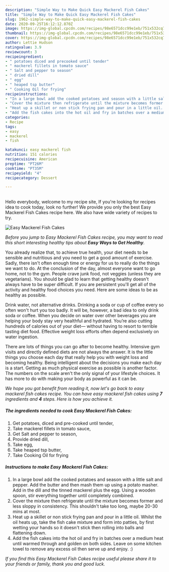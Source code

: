 ```yaml
---
description: "Simple Way to Make Quick Easy Mackerel Fish Cakes"
title: "Simple Way to Make Quick Easy Mackerel Fish Cakes"
slug: 1962-simple-way-to-make-quick-easy-mackerel-fish-cakes
date: 2020-09-25T16:12:12.870Z
image: https://img-global.cpcdn.com/recipes/98e6571dcc99e1eb/751x532cq70/easy-mackerel-fish-cakes-recipe-main-photo.jpg
thumbnail: https://img-global.cpcdn.com/recipes/98e6571dcc99e1eb/751x532cq70/easy-mackerel-fish-cakes-recipe-main-photo.jpg
cover: https://img-global.cpcdn.com/recipes/98e6571dcc99e1eb/751x532cq70/easy-mackerel-fish-cakes-recipe-main-photo.jpg
author: Lettie Hudson
ratingvalue: 3.9
reviewcount: 3
recipeingredient:
- " potatoes diced and precooked until tender"
- " mackerel fillets in tomato sauce"
- " Salt and pepper to season"
- " dried dill"
- " egg"
- " heaped tsp butter"
- " Cooking Oil for frying"
recipeinstructions:
- "In a large bowl add the cooked potatoes and season with a little salt and pepper. Add the butter and then mash them up using a potato masher. Add in the dill and the tinned mackerel plus the egg. Using a wooden spoon, stir everything together until completely combined."
- "Cover the mixture then refrigerate until the mixture becomes former and less sloppy in consistency. This shouldn&#39;t take too long, maybe 20-30 mins at most."
- "Heat up a skillet or non stick frying pan and pour in a little oil. Whilst the oil heats up, take the fish cake mixture and form into patties, by first wetting your hands so it doesn&#39;t stick then rolling into balls and flattening down."
- "Add the fish cakes into the hot oil and fry in batches over a medium heat until warmed through and golden on both sides. Leave on some kitchen towel to remove any excess oil then serve up and enjoy. :)"
categories:
- Recipe
tags:
- easy
- mackerel
- fish

katakunci: easy mackerel fish 
nutrition: 151 calories
recipecuisine: American
preptime: "PT26M"
cooktime: "PT35M"
recipeyield: "4"
recipecategory: Dessert

---
```

<br>
Hello everybody, welcome to my recipe site, If you're looking for recipes idea to cook today, look no further! We provide you only the best Easy Mackerel Fish Cakes recipe here. We also have wide variety of recipes to try.
<br>


![Easy Mackerel Fish Cakes](https://img-global.cpcdn.com/recipes/98e6571dcc99e1eb/751x532cq70/easy-mackerel-fish-cakes-recipe-main-photo.jpg)

<i>Before you jump to Easy Mackerel Fish Cakes recipe, you may want to read this short interesting healthy tips about <strong>Easy Ways to Get Healthy</strong>.</i>

You already realize that, to achieve true health, your diet needs to be sensible and nutritious and you need to get a good amount of exercise. Sadly, there isn't often enough time or energy for us to really do the things we want to do. At the conclusion of the day, almost everyone want to go home, not to the gym. People crave junk food, not veggies (unless they are vegetarians). You should be glad to learn that getting healthy doesn't always have to be super difficult. If you are persistent you'll get all of the activity and healthy food choices you need. Here are some ideas to be as healthy as possible.

Drink water, not alternative drinks. Drinking a soda or cup of coffee every so often won't hurt you too badly. It will be, however, a bad idea to only drink soda or coffee. When you decide on water over other beverages you are helping your body stay very healthful and hydrated. You’re also cutting hundreds of calories out of your diet— without having to resort to terrible tasting diet food. Effective weight loss efforts often depend exclusively on water ingestion.

There are lots of things you can go after to become healthy. Intensive gym visits and directly defined diets are not always the answer. It is the little things you choose each day that really help you with weight loss and becoming healthy. Being intelligent about the decisions you make each day is a start. Getting as much physical exercise as possible is another factor. The numbers on the scale aren't the only signal of your lifestyle choices. It has more to do with making your body as powerful as it can be. 


<i>We hope you got benefit from reading it, now let's go back to easy mackerel fish cakes recipe. You can have easy mackerel fish cakes using <strong>7</strong> ingredients and <strong>4</strong> steps. Here is how you achieve it.
</i>

##### The ingredients needed to cook Easy Mackerel Fish Cakes:

1. Get  potatoes, diced and pre-cooked until tender,
1. Take  mackerel fillets in tomato sauce,
1. Get  Salt and pepper to season,
1. Provide  dried dill,
1. Take  egg,
1. Take  heaped tsp butter,
1. Take  Cooking Oil for frying


##### Instructions to make Easy Mackerel Fish Cakes:

1. In a large bowl add the cooked potatoes and season with a little salt and pepper. Add the butter and then mash them up using a potato masher. Add in the dill and the tinned mackerel plus the egg. Using a wooden spoon, stir everything together until completely combined.
1. Cover the mixture then refrigerate until the mixture becomes former and less sloppy in consistency. This shouldn&#39;t take too long, maybe 20-30 mins at most.
1. Heat up a skillet or non stick frying pan and pour in a little oil. Whilst the oil heats up, take the fish cake mixture and form into patties, by first wetting your hands so it doesn&#39;t stick then rolling into balls and flattening down.
1. Add the fish cakes into the hot oil and fry in batches over a medium heat until warmed through and golden on both sides. Leave on some kitchen towel to remove any excess oil then serve up and enjoy. :)


<i>If you find this Easy Mackerel Fish Cakes recipe useful please share it to your friends or family, thank you and good luck.</i>
